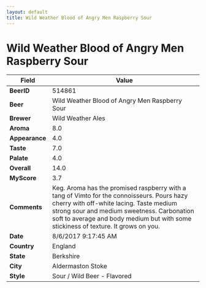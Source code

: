 ```yaml
---
layout: default
title: Wild Weather Blood of Angry Men Raspberry Sour
---
```


# Wild Weather Blood of Angry Men Raspberry Sour

| Field         | Value     |
|---------------|-----------|
| **BeerID** | 514861 |
| **Beer** | Wild Weather Blood of Angry Men Raspberry Sour |
| **Brewer** | Wild Weather Ales |
| **Aroma** | 8.0 |
| **Appearance** | 4.0 |
| **Taste** | 7.0 |
| **Palate** | 4.0 |
| **Overall** | 14.0 |
| **MyScore** | 3.7 |
| **Comments** | Keg. Aroma has the promised raspberry with a tang of Vimto for the connoisseurs. Pours hazy cherry with off-white lacing. Taste medium strong sour and medium sweetness. Carbonation soft to average and body medium but with some stickiness of texture. It grows on you. |
| **Date** | 8/6/2017 9:17:45 AM |
| **Country** | England |
| **State** | Berkshire |
| **City** | Aldermaston Stoke |
| **Style** | Sour / Wild Beer - Flavored |
